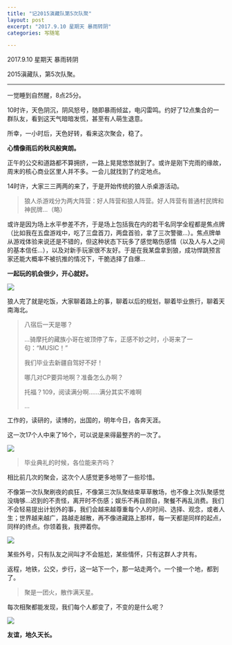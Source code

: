 ```yaml
---
title: "记2015滇藏队第5次队聚"
layout: post
excerpt: "2017.9.10 星期天 暴雨转阴"
categories: 写随笔

---
```


2017.9.10 星期天 暴雨转阴

2015滇藏队，第5次队聚。

---

一觉睡到自然醒，8点25分。

10时许，天色阴沉，阴风怒号，随即暴雨倾盆，电闪雷鸣。约好了12点集合的一群队友，看到这天气暗暗发慌，甚至有人萌生退意。

所幸，一小时后，天色好转，看来这次聚会，稳了。

**心情像雨后的秋风般爽朗。**

正午的公交和道路都不算拥挤，一路上晃晃悠悠就到了。或许是刚下完雨的缘故，周末的核心商业区里人并不多。一会儿就找到了约定地点。

14时许，大家三三两两的来了，于是开始传统的狼人杀桌游活动。

> 狼人杀游戏分为两大阵营：好人阵营和狼人阵营。好人阵营有普通村民牌和神民牌...（略）

或许是因为场上水平参差不齐，于是场上包括我在内的若干名同学全程都是焦点牌（比如我在五盘游戏中，吃了三盘首刀，两盘首验，拿了三次警徽…）。焦点牌单从游戏体验来说还是不错的，但这种状态下玩多了感觉略伤感情（以及人与人之间的基本信任...），以及对新手玩家很不友好。于是在我某盘拿到狼，成功悍跳预言家还能大概率不被抗推的情况下，干脆选择了自爆...

**一起玩的机会很少，开心就好。**

![](http://ohn6qfqhe.bkt.clouddn.com/ju4.jpg)

狼人完了就是吃饭，大家聊着路上的事，聊着以后的规划，聊着毕业旅行，聊着天南海北。

>八宿后一天是哪？
>
>...骑摩托的藏族小哥在坡顶停了车，正感不妙之时，小哥来了一句：“MUSIC！”
>
>我们毕业去新疆自驾好不好！
>
>哪几对CP要异地啊？准备怎么办啊？
>
>托福？109，阅读满分啊......满分其实不难啊
>
>...

工作的，读研的，读博的，出国的，明年今日，各奔天涯。

这一次17个人中来了16个，可以说是来得最整齐的一次了。

![](http://ohn6qfqhe.bkt.clouddn.com/ju2.jpg)

>毕业典礼的时候，各位能来齐吗？

相比前几次的聚会，这次个人感觉更多地带了一些珍惜。

不像第一次队聚刷夜的疯狂，不像第三次队聚结束草草散场，也不像上次队聚感觉没嗨够...迟到的不责怪，离开时不伤感；娱乐不再自顾自，聚餐不再乱消费。我们不会轻易提出计划外的事，我们会越来越尊重每个人的时间、选择、观念，或者人生；世界越来越广，路越走越散，再不像进藏路上那样，每一天都是同样的起点，同样的终点。你领着我，我押着你。

![](http://ohn6qfqhe.bkt.clouddn.com/dzscene.jpg)

某些外号，只有队友之间叫才不会尴尬，某些情怀，只有这群人才共有。

返程，地铁，公交，步行，这一站下一个，那一站走两个。一个接一个地，都到了。

> 聚是一团火，散作满天星。

每次相聚都能发现，我们每个人都变了，不变的是什么呢？

![](http://ohn6qfqhe.bkt.clouddn.com/ju3.jpg)

**友谊，地久天长。**
